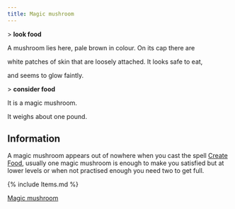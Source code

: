 ```yaml
---
title: Magic mushroom
---
```


\> **look food**

A mushroom lies here, pale brown in colour. On its cap there are

white patches of skin that are loosely attached. It looks safe to eat,

and seems to glow faintly.

\> **consider food**

It is a magic mushroom.

It weighs about one pound.

## Information

A magic mushroom appears out of nowhere when you cast the spell [Create
Food](Create_Food "wikilink"), usually one magic mushroom is enough to
make you satisfied but at lower levels or when not practised enough you
need two to get full.

{% include Items.md %}

[Magic mushroom](Category:_Consumables "wikilink")